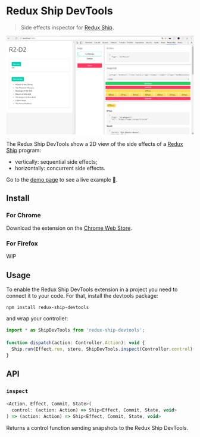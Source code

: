 # Redux Ship DevTools
> Side effects inspector for [Redux Ship](https://github.com/clarus/redux-ship).

<img src='https://raw.githubusercontent.com/clarus/redux-ship-devtools/master/screenshot.png' alt='Screenshot'>

The Redux Ship DevTools show a 2D view of the side effects of a [Redux Ship](https://github.com/clarus/redux-ship) program:
* vertically: sequential side effects;
* horizontally: concurrent side effects.

Go to the [demo page](https://clarus.github.io/redux-ship/) to see a live example :rocket:.

## Install
### For Chrome
Download the extension on the [Chrome Web Store](https://chrome.google.com/webstore/detail/redux-ship-devtools/kbcgcifbcgamdlgdahbfangmfiofpmni).

### For Firefox
WIP

## Usage
To enable the Redux Ship DevTools extension in a project you need to connect it to your code. For that, install the devtools package:
```
npm install redux-ship-devtools
```
and wrap your controller:
```js
import * as ShipDevTools from 'redux-ship-devtools';

function dispatch(action: Controller.Action): void {
  Ship.run(Effect.run, store, ShipDevTools.inspect(Controller.control)(action));
}
```

## API
### `inspect`
```js
<Action, Effect, Commit, State>(
  control: (action: Action) => Ship<Effect, Commit, State, void>
) => (action: Action) => Ship<Effect, Commit, State, void>
```

Returns a control function sending snapshots to the Redux Ship DevTools.

